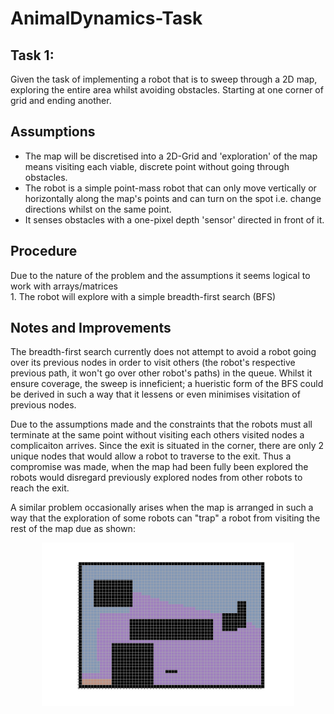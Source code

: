 # AnimalDynamics-Task

## Task 1:
Given the task of implementing a robot that is to sweep through a 2D map, exploring the entire area whilst avoiding obstacles. Starting at one corner of grid and ending another.

## Assumptions
- The map will be discretised into a 2D-Grid and 'exploration' of the map means visiting each viable, discrete point without going through obstacles.
- The robot is a simple point-mass robot that can only move vertically or horizontally along the map's points and can turn on the spot i.e. change directions whilst on the same point.  
- It senses obstacles with a one-pixel depth 'sensor' directed in front of it.

## Procedure
Due to the nature of the problem and the assumptions it seems logical to work with arrays/matrices  
1.
The robot will explore with a simple breadth-first search (BFS)

## Notes and Improvements

The breadth-first search currently does not attempt to avoid a robot going over its previous nodes in order to visit others (the robot's respective previous path, it won't go over other robot's paths) in the queue. Whilst it ensure coverage, the sweep is inneficient; a hueristic form of the BFS could be derived in such a way that it lessens or even minimises visitation of previous nodes. 

Due to the assumptions made and the constraints that the robots must all terminate at the same point without visiting each others visited nodes a complicaiton arrives. Since the exit is situated in the corner, there are only 2 unique nodes that would allow a robot to traverse to the exit. Thus a compromise was made, when the map had been fully been explored the robots would disregard previously explored nodes from other robots to reach the exit.

A similar problem occasionally arises when the map is arranged in such a way that the exploration of some robots can "trap" a robot from visiting the rest of the map due as shown:
<p align="center">
<img src="https://github.com/eddymj96/AnimalDynamics-Task/blob/master/Assets/Trapped1.png" width="80%" height="80%" />
</p>
